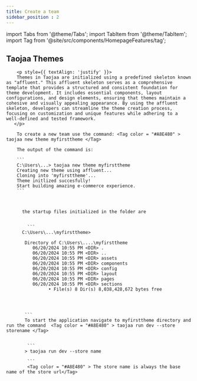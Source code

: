 ```yaml
---
title: Create a team
sidebar_position : 2
---
```


import Tabs from '@theme/Tabs';
import TabItem from '@theme/TabItem';
import Tag from '@site/src/components/HomepageFeatures/tag';


## Taojaa Themes 

        <p style={{ textAlign: 'justify' }}>
        Themes in Taojaa are initialized using a predefined skeleton known as "affluent." This affluent skeleton serves as a comprehensive template that provides a structured and consistent foundation for theme development. It includes essential components, layout configurations, and design elements, ensuring that themes maintain a cohesive and visually appealing appearance. By using the affluent skeleton, developers can streamline the theme creation process, focusing on customization and unique features while adhering to a well-defined and tested framework.
       </p>

        To create a new team use the command: <Tag color = "#A8E480" > taojaa new theme myfirsttheme </Tag>

        The output of the command is:

        ```
        C:\Users\...> taojaa new theme myfirsttheme
        Creating new theme using affluent...
        Cloning into 'myfirsttheme'...
        Theme initlized succesfully!
        Start building amazing e-commerce experience.
        ```
                
          

          the startup files initialized in the folder are 

         
            ```
          C:\Users\...\myfirsttheme>
          
           Directory of C:\Users\....\myfirsttheme
              06/20/2024 10:55 PM <DIR> .
              06/20/2024 10:55 PM <DIR> ..
              06/20/2024 10:55 PM <DIR> assets
              06/20/2024 10:55 PM <DIR> components
              06/20/2024 10:55 PM <DIR> config
              06/20/2024 10:55 PM <DIR> layout
              06/20/2024 10:55 PM <DIR> pages
              06/20/2024 10:55 PM <DIR> sections
                    • File(s) 8 Dir(s) 8,038,428,672 bytes free


              

           ```
           To start the application navigate to myfirsttheme directory and run the command  <Tag color = "#A8E480" > taojaa run dev --store storename </Tag>

            
            ```
           > taojaa run dev --store name
           
            ```
            <Tag color = "#A8E480" > The store name is always the base name of the store url</Tag>
            
            

